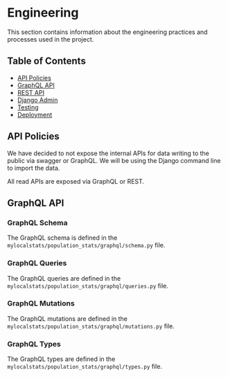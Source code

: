 # Engineering

This section contains information about the engineering practices and processes used in the project.

## Table of Contents

- [API Policies](#api-policies)
- [GraphQL API](#graphql-api)
- [REST API](#rest-api)
- [Django Admin](#django-admin)
- [Testing](#testing)
- [Deployment](#deployment)

## API Policies

We have decided to not expose the internal APIs for data writing to the public via swagger or GraphQL. 
We will be using the Django command line to import the data.

All read APIs are exposed via GraphQL or REST. 

## GraphQL API

### GraphQL Schema

The GraphQL schema is defined in the `mylocalstats/population_stats/graphql/schema.py` file.

### GraphQL Queries

The GraphQL queries are defined in the `mylocalstats/population_stats/graphql/queries.py` file.

### GraphQL Mutations

The GraphQL mutations are defined in the `mylocalstats/population_stats/graphql/mutations.py` file.

### GraphQL Types

The GraphQL types are defined in the `mylocalstats/population_stats/graphql/types.py` file.

